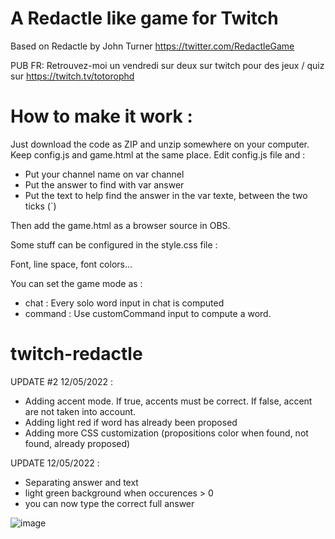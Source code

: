 # A Redactle like game for Twitch

Based on Redactle by John Turner https://twitter.com/RedactleGame

PUB FR: Retrouvez-moi un vendredi sur deux sur twitch pour des jeux / quiz sur https://twitch.tv/totorophd

# How to make it work :
Just download the code as ZIP and unzip somewhere on your computer. Keep config.js and game.html at the same place.
Edit config.js file and : 
- Put your channel name on var channel
- Put the answer to find with var answer
- Put the text to help find the answer in the var texte, between the two ticks (`)

Then add the game.html as a browser source in OBS.

Some stuff can be configured in the style.css file : 

Font, line space, font colors... 

You can set the game mode as : 
 - chat : Every solo word input in chat is computed
 - command : Use customCommand input to compute a word. 
 
# twitch-redactle

UPDATE #2 12/05/2022 :
- Adding accent mode. If true, accents must be correct. If false, accent are not taken into account.
- Adding light red if word has already been proposed
- Adding more CSS customization (propositions color when found, not found, already proposed)

UPDATE 12/05/2022 :
- Separating answer and text
- light green background when occurences > 0
- you can now type the correct full answer

![image](https://user-images.githubusercontent.com/64203596/167640407-f63c72ba-c251-4712-b5b8-f7cd7ad7c4bb.png)
